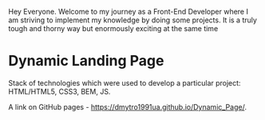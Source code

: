 Hey Everyone. Welcome to my journey as a Front-End Developer where I am striving to implement my knowledge by doing some projects. It is a truly tough and thorny way but enormously exciting at the same time

# Dynamic Landing Page

Stack of technologies which were used to develop a particular project: HTML/HTML5, CSS3, BEM, JS.

A link on GitHub pages - https://dmytro1991ua.github.io/Dynamic_Page/.
